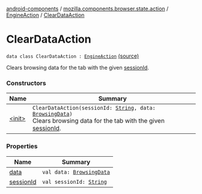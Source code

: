 [android-components](../../../index.md) / [mozilla.components.browser.state.action](../../index.md) / [EngineAction](../index.md) / [ClearDataAction](./index.md)

# ClearDataAction

`data class ClearDataAction : `[`EngineAction`](../index.md) [(source)](https://github.com/mozilla-mobile/android-components/blob/master/components/browser/state/src/main/java/mozilla/components/browser/state/action/BrowserAction.kt#L531)

Clears browsing data for the tab with the given [sessionId](session-id.md).

### Constructors

| Name | Summary |
|---|---|
| [&lt;init&gt;](-init-.md) | `ClearDataAction(sessionId: `[`String`](https://kotlinlang.org/api/latest/jvm/stdlib/kotlin/-string/index.html)`, data: `[`BrowsingData`](../../../mozilla.components.concept.engine/-engine/-browsing-data/index.md)`)`<br>Clears browsing data for the tab with the given [sessionId](session-id.md). |

### Properties

| Name | Summary |
|---|---|
| [data](data.md) | `val data: `[`BrowsingData`](../../../mozilla.components.concept.engine/-engine/-browsing-data/index.md) |
| [sessionId](session-id.md) | `val sessionId: `[`String`](https://kotlinlang.org/api/latest/jvm/stdlib/kotlin/-string/index.html) |
